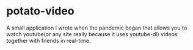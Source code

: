 # potato-video

A small application I wrote when the pandemic began that allows you to watch youtube(or any site really because it uses youtube-dl) videos together with friends in real-time.
